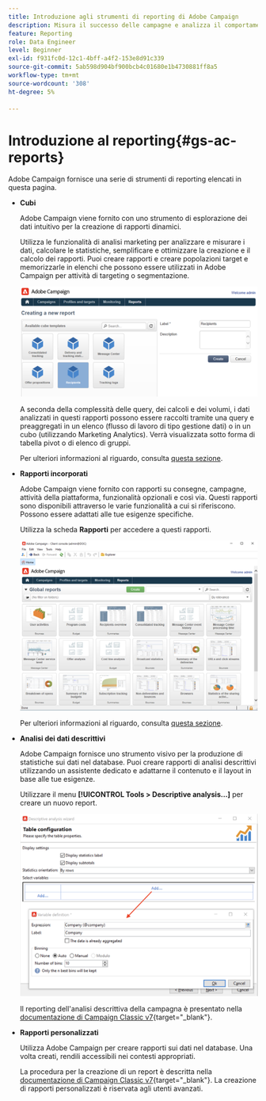 ```yaml
---
title: Introduzione agli strumenti di reporting di Adobe Campaign
description: Misura il successo delle campagne e analizza il comportamento degli utenti
feature: Reporting
role: Data Engineer
level: Beginner
exl-id: f931fc0d-12c1-4bff-a4f2-153e8d91c339
source-git-commit: 5ab598d904bf900bcb4c01680e1b4730881ff8a5
workflow-type: tm+mt
source-wordcount: '308'
ht-degree: 5%

---
```


# Introduzione al reporting{#gs-ac-reports}

Adobe Campaign fornisce una serie di strumenti di reporting elencati in questa pagina.

* **Cubi**

  Adobe Campaign viene fornito con uno strumento di esplorazione dei dati intuitivo per la creazione di rapporti dinamici.

  Utilizza le funzionalità di analisi marketing per analizzare e misurare i dati, calcolare le statistiche, semplificare e ottimizzare la creazione e il calcolo dei rapporti. Puoi creare rapporti e creare popolazioni target e memorizzarle in elenchi che possono essere utilizzati in Adobe Campaign per attività di targeting o segmentazione.

  ![](assets/create-a-report.png)

  A seconda della complessità delle query, dei calcoli e dei volumi, i dati analizzati in questi rapporti possono essere raccolti tramite una query e preaggregati in un elenco (flusso di lavoro di tipo gestione dati) o in un cubo (utilizzando Marketing Analytics). Verrà visualizzata sotto forma di tabella pivot o di elenco di gruppi.

  Per ulteriori informazioni al riguardo, consulta [questa sezione](gs-cubes.md).

* **Rapporti incorporati**

  Adobe Campaign viene fornito con rapporti su consegne, campagne, attività della piattaforma, funzionalità opzionali e così via. Questi rapporti sono disponibili attraverso le varie funzionalità a cui si riferiscono. Possono essere adattati alle tue esigenze specifiche.

  Utilizza la scheda **Rapporti** per accedere a questi rapporti.

  ![](assets/built-in-reports.png)

  Per ulteriori informazioni al riguardo, consulta [questa sezione](built-in-reports.md).

* **Analisi dei dati descrittivi**

  Adobe Campaign fornisce uno strumento visivo per la produzione di statistiche sui dati nel database. Puoi creare rapporti di analisi descrittivi utilizzando un assistente dedicato e adattarne il contenuto e il layout in base alle tue esigenze.

  Utilizzare il menu **[!UICONTROL Tools > Descriptive analysis...]** per creare un nuovo report.

  ![](assets/desc-analysis-report.png)

  Il reporting dell&#39;analisi descrittiva della campagna è presentato nella [documentazione di Campaign Classic v7](https://experienceleague.adobe.com/docs/campaign-classic/using/reporting/analyzing-populations/about-descriptive-analysis.html?lang=it){target="_blank"}.

* **Rapporti personalizzati**

  Utilizza Adobe Campaign per creare rapporti sui dati nel database. Una volta creati, rendili accessibili nei contesti appropriati.

  La procedura per la creazione di un report è descritta nella [documentazione di Campaign Classic v7](https://experienceleague.adobe.com/docs/campaign-classic/using/reporting/creating-new-reports/about-reports-creation-in-campaign.html){target="_blank"}. La creazione di rapporti personalizzati è riservata agli utenti avanzati.
